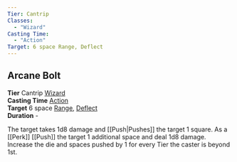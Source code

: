```yaml
---
Tier: Cantrip
Classes:
  - "Wizard"
Casting Time:
  - "Action"
Target: 6 space Range, Deflect
---
```

## Arcane Bolt
**Tier** Cantrip [Wizard](app://obsidian.md/SRD/Archetypes/Wizard.md)  
**Casting Time** [Action](app://obsidian.md/SRD/Glossary/Action.md)  
**Target** 6 space [Range](app://obsidian.md/Range), [Deflect](app://obsidian.md/Deflect)  
**Duration** -

The target takes 1d8 damage and [[Push|Pushes]] the target 1 square. As a [[Perk]] [[Push]] the target 1 additional space and deal 1d8 damage. Increase the die and spaces pushed by 1 for every Tier the caster is beyond 1st.